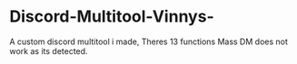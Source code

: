 # Discord-Multitool-Vinnys-
A custom discord multitool i made, Theres 13 functions Mass DM does not work as its detected.
